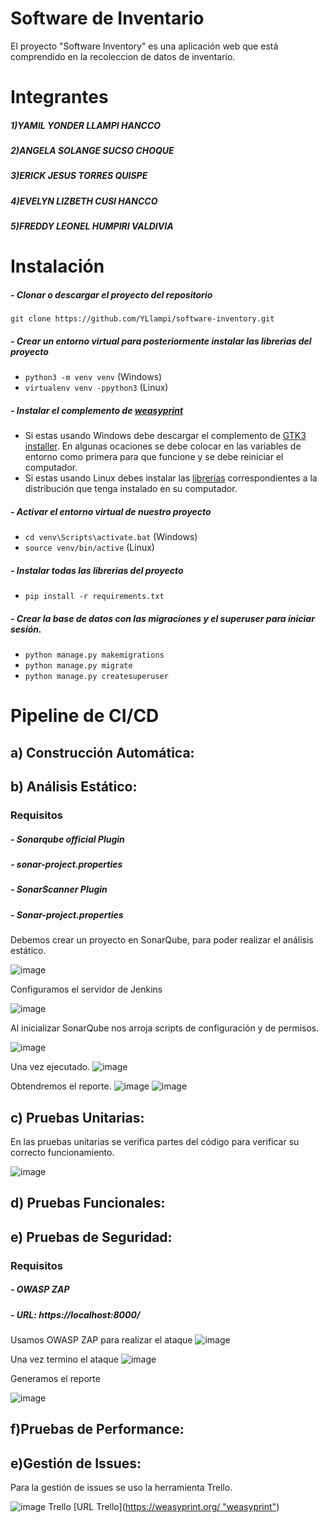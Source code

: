 # Software de Inventario
El proyecto "Software Inventory" es una aplicación web que está comprendido en la recoleccion de datos de inventario. 
# Integrantes
##### 1)YAMIL YONDER LLAMPI HANCCO
##### 2)ANGELA SOLANGE SUCSO CHOQUE
##### 3)ERICK JESUS TORRES QUISPE
##### 4)EVELYN LIZBETH CUSI HANCCO
##### 5)FREDDY LEONEL HUMPIRI VALDIVIA
# Instalación

##### - Clonar o descargar el proyecto del repositorio

`git clone https://github.com/YLlampi/software-inventory.git`

##### - Crear un entorno virtual para posteriormente instalar las librerias del proyecto

- `python3 -m venv venv` (Windows)
-  `virtualenv venv -ppython3` (Linux)

##### - Instalar el complemento de [weasyprint](https://weasyprint.org/ "weasyprint")

- Si estas usando Windows debe descargar el complemento de [GTK3 installer](https://github.com/tschoonj/GTK-for-Windows-Runtime-Environment-Installer/releases "GTK3 installer"). En algunas ocaciones se debe colocar en las variables de entorno como primera para que funcione y se debe reiniciar el computador.
- Si estas usando Linux debes instalar las [librerias](https://doc.courtbouillon.org/weasyprint/stable/first_steps.html#linux "librerias") correspondientes a la distribución que tenga instalado en su computador.

##### - Activar el entorno virtual de nuestro proyecto

- `cd venv\Scripts\activate.bat` (Windows)
- `source venv/bin/active` (Linux)

##### - Instalar todas las librerias del proyecto

- `pip install -r requirements.txt`

##### - Crear la base de datos con las migraciones y el superuser para iniciar sesión.

- `python manage.py makemigrations`
- `python manage.py migrate`
- `python manage.py createsuperuser`

# Pipeline de CI/CD
## a) Construcción Automática:



## b) Análisis Estático:
### Requisitos
##### - Sonarqube official Plugin
##### - sonar-project.properties
##### - SonarScanner Plugin
##### - Sonar-project.properties

Debemos crear un proyecto en SonarQube, para poder realizar el análisis estático.

![image](https://github.com/YLlampi/software-inventory/blob/main/img/AnalisisEstatico1.jpeg)

Configuramos el servidor de Jenkins

![image](https://github.com/YLlampi/software-inventory/blob/main/img/AnalisisEstatico2.jpeg)

Al inicializar SonarQube nos arroja scripts de configuración y de permisos.

![image](https://github.com/YLlampi/software-inventory/blob/main/img/Sonar-permisos.jpeg)

Una vez ejecutado.
![image](https://github.com/YLlampi/software-inventory/blob/main/img/Sonar-ejecucion.jpeg)

Obtendremos el reporte.
![image](https://github.com/YLlampi/software-inventory/blob/main/img/Sonar-reporte.jpeg)
![image](https://github.com/YLlampi/software-inventory/blob/main/img/Sonar-success.jpeg)

## c) Pruebas Unitarias:
En las pruebas unitarias se verifica partes del código para verificar su correcto funcionamiento.

![image](https://github.com/YLlampi/software-inventory/blob/main/img/Unit-test.jpeg)
## d) Pruebas Funcionales:



## e) Pruebas de Seguridad:
### Requisitos

##### - OWASP ZAP
##### - URL: https://localhost:8000/

Usamos OWASP ZAP para realizar el ataque
![image](https://github.com/YLlampi/software-inventory/blob/main/img/OWASP%20ZAP-1.jpeg)

Una vez termino el ataque
![image](https://github.com/YLlampi/software-inventory/blob/main/img/OWASP%20ZAP-2.jpeg)

Generamos el reporte

![image](https://github.com/YLlampi/software-inventory/blob/main/img/OWASP%20ZAP-4.jpeg)

## f)Pruebas de Performance:


## e)Gestión de Issues: 

Para la gestión de issues se uso la herramienta Trello.

![image](https://github.com/YLlampi/software-inventory/blob/main/img/Trello.png)
Trello
[URL Trello]([https://weasyprint.org/ "weasyprint"](https://trello.com/b/IpZx5E1E/proyecto-final-isii))
